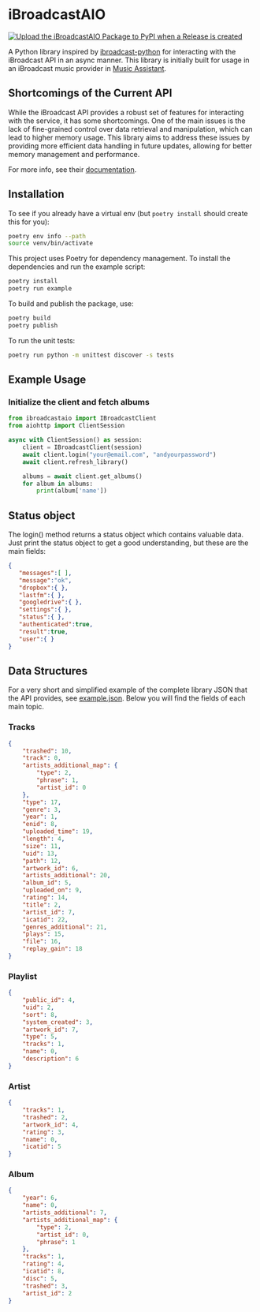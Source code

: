 # iBroadcastAIO

[![Upload the iBroadcastAIO Package to PyPI when a Release is created](https://github.com/robsonke/ibroadcastaio/actions/workflows/publish.yml/badge.svg)](https://github.com/robsonke/ibroadcastaio/actions/workflows/publish.yml)

A Python library inspired by [ibroadcast-python](https://github.com/ctrueden/ibroadcast-python) for interacting with the iBroadcast API in an async manner.
This library is initially built for usage in an iBroadcast music provider in [Music Assistant](https://music-assistant.io/).

## Shortcomings of the Current API

While the iBroadcast API provides a robust set of features for interacting with the service, it has some shortcomings. One of the main issues is the lack of fine-grained control over data retrieval and manipulation, which can lead to higher memory usage. This library aims to address these issues by providing more efficient data handling in future updates, allowing for better memory management and performance.

For more info, see their [documentation](https://devguide.ibroadcast.com/).


## Installation

To see if you already have a virtual env (but `poetry install` should create this for you):

```bash
poetry env info --path
source venv/bin/activate
```

This project uses Poetry for dependency management. To install the dependencies and run the example script:

```bash
poetry install
poetry run example
```

To build and publish the package, use:

```bash
poetry build
poetry publish
```

To run the unit tests:

```bash
poetry run python -m unittest discover -s tests
```

## Example Usage

### Initialize the client and fetch albums

```python
from ibroadcastaio import IBroadcastClient
from aiohttp import ClientSession

async with ClientSession() as session:
    client = IBroadcastClient(session)
    await client.login("your@email.com", "andyourpassword")
    await client.refresh_library()

    albums = await client.get_albums()
    for album in albums:
        print(album['name'])
```

## Status object
The login() method returns a status object which contains valuable data. Just print the status object to get a good understanding, but these are the main fields:

```json
{
   "messages":[ ],
   "message":"ok",
   "dropbox":{ },
   "lastfm":{ },
   "googledrive":{ },
   "settings":{ },
   "status":{ },
   "authenticated":true,
   "result":true,
   "user":{ }
}
```

## Data Structures

For a very short and simplified example of the complete library JSON that the API provides, see [example.json](./tests/example.json). Below you will find the fields of each main topic.

### Tracks

```json
{
    "trashed": 10,
    "track": 0,
    "artists_additional_map": {
        "type": 2,
        "phrase": 1,
        "artist_id": 0
    },
    "type": 17,
    "genre": 3,
    "year": 1,
    "enid": 8,
    "uploaded_time": 19,
    "length": 4,
    "size": 11,
    "uid": 13,
    "path": 12,
    "artwork_id": 6,
    "artists_additional": 20,
    "album_id": 5,
    "uploaded_on": 9,
    "rating": 14,
    "title": 2,
    "artist_id": 7,
    "icatid": 22,
    "genres_additional": 21,
    "plays": 15,
    "file": 16,
    "replay_gain": 18
}
```

### Playlist

```json
{
    "public_id": 4,
    "uid": 2,
    "sort": 8,
    "system_created": 3,
    "artwork_id": 7,
    "type": 5,
    "tracks": 1,
    "name": 0,
    "description": 6
}
```

### Artist

```json
{
    "tracks": 1,
    "trashed": 2,
    "artwork_id": 4,
    "rating": 3,
    "name": 0,
    "icatid": 5
}
```

### Album

```json
{
    "year": 6,
    "name": 0,
    "artists_additional": 7,
    "artists_additional_map": {
        "type": 2,
        "artist_id": 0,
        "phrase": 1
    },
    "tracks": 1,
    "rating": 4,
    "icatid": 8,
    "disc": 5,
    "trashed": 3,
    "artist_id": 2
}
```

